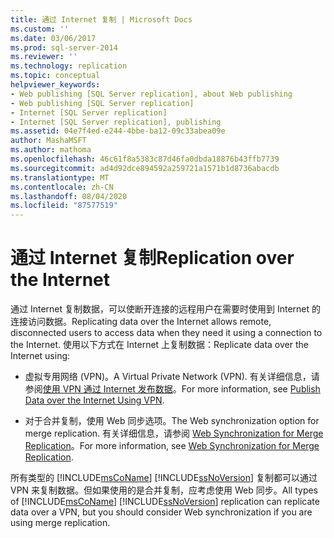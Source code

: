 ```yaml
---
title: 通过 Internet 复制 | Microsoft Docs
ms.custom: ''
ms.date: 03/06/2017
ms.prod: sql-server-2014
ms.reviewer: ''
ms.technology: replication
ms.topic: conceptual
helpviewer_keywords:
- Web publishing [SQL Server replication], about Web publishing
- Web publishing [SQL Server replication]
- Internet [SQL Server replication]
- Internet [SQL Server replication], publishing
ms.assetid: 04e7f4ed-e244-4bbe-ba12-09c33abea09e
author: MashaMSFT
ms.author: mathoma
ms.openlocfilehash: 46c61f8a5383c87d46fa0dbda18876b43ffb7739
ms.sourcegitcommit: ad4d92dce894592a259721a1571b1d8736abacdb
ms.translationtype: MT
ms.contentlocale: zh-CN
ms.lasthandoff: 08/04/2020
ms.locfileid: "87577519"
---
```

# <a name="replication-over-the-internet"></a><span data-ttu-id="47f12-102">通过 Internet 复制</span><span class="sxs-lookup"><span data-stu-id="47f12-102">Replication over the Internet</span></span>
  <span data-ttu-id="47f12-103">通过 Internet 复制数据，可以使断开连接的远程用户在需要时使用到 Internet 的连接访问数据。</span><span class="sxs-lookup"><span data-stu-id="47f12-103">Replicating data over the Internet allows remote, disconnected users to access data when they need it using a connection to the Internet.</span></span> <span data-ttu-id="47f12-104">使用以下方式在 Internet 上复制数据：</span><span class="sxs-lookup"><span data-stu-id="47f12-104">Replicate data over the Internet using:</span></span>  
  
-   <span data-ttu-id="47f12-105">虚拟专用网络 (VPN)。</span><span class="sxs-lookup"><span data-stu-id="47f12-105">A Virtual Private Network (VPN).</span></span> <span data-ttu-id="47f12-106">有关详细信息，请参阅[使用 VPN 通过 Internet 发布数据](publish-data-over-the-internet-using-vpn.md)。</span><span class="sxs-lookup"><span data-stu-id="47f12-106">For more information, see [Publish Data over the Internet Using VPN](publish-data-over-the-internet-using-vpn.md).</span></span>  
  
-   <span data-ttu-id="47f12-107">对于合并复制，使用 Web 同步选项。</span><span class="sxs-lookup"><span data-stu-id="47f12-107">The Web synchronization option for merge replication.</span></span> <span data-ttu-id="47f12-108">有关详细信息，请参阅 [Web Synchronization for Merge Replication](web-synchronization-for-merge-replication.md)。</span><span class="sxs-lookup"><span data-stu-id="47f12-108">For more information, see [Web Synchronization for Merge Replication](web-synchronization-for-merge-replication.md).</span></span>  
  
 <span data-ttu-id="47f12-109">所有类型的 [!INCLUDE[msCoName](../../includes/msconame-md.md)] [!INCLUDE[ssNoVersion](../../includes/ssnoversion-md.md)] 复制都可以通过 VPN 来复制数据。但如果使用的是合并复制，应考虑使用 Web 同步。</span><span class="sxs-lookup"><span data-stu-id="47f12-109">All types of [!INCLUDE[msCoName](../../includes/msconame-md.md)] [!INCLUDE[ssNoVersion](../../includes/ssnoversion-md.md)] replication can replicate data over a VPN, but you should consider Web synchronization if you are using merge replication.</span></span>  
  
  
